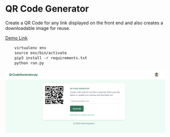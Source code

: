 # QR Code Generator

Create a QR Code for any link displayed on the front end and also creates a downloadable image for reuse.

<a href="http://44.211.59.253:5000/">Demo Link</a>

```
    virtualenv env
    source env/bin/activate
    pip3 install -r requirements.txt
    python run.py
```

<img src="https://raw.githubusercontent.com/CarlaHeywood/QrCodeGenerator/main/Screenshot.png">
